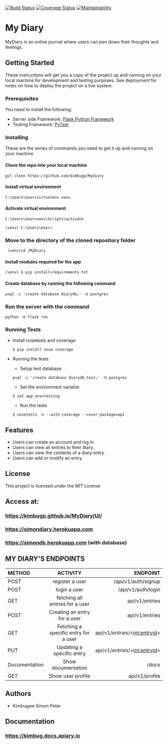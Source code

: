 [![Build Status](https://travis-ci.org/kimbugp/MyDiary.svg?branch=challenge-3)](https://travis-ci.org/kimbugp/MyDiary)
[![Coverage Status](https://coveralls.io/repos/github/kimbugp/MyDiary/badge.svg?branch=challenge-3)](https://coveralls.io/github/kimbugp/MyDiary?branch=challenge-3)
[![Maintainability](https://api.codeclimate.com/v1/badges/4b137dbde922e2570098/maintainability)](https://codeclimate.com/github/kimbugp/MyDiary/maintainability)
# My Diary 
MyDiary is an online journal where users can pen down their thoughts and feelings.
## Getting Started
These instructions will get you a copy of the project up and running on your local machine for development and testing purposes. See deployment for notes on how to deploy the project on a live system.
### Prerequisites
You need to install the following: 
* Server side Framework: ​[Flask Python Framework](http://flask.pocoo.org/)
* Testing Framework: [PyTest](https://docs.pytest.org/en/latest/)

### Installing 
These are the series of commands you need to get it up and running on your machine 
#### Clone the repo into your local machine

```
git clone https://github.com/kimbugp/Mydiary
```
#### Install virtual environment 
``` 
C:\Users\User>virtualenv venv
```
#### Activate virtual environment
``` 
C:\Users\User>venv\Scripts\activate
``` 

```
(venv) C:\Users\User>
 ```

### Move to the directory of the cloned repository folder
  ```
   (venv)cd /MyDiary
  ```
#### Install modules required for the app 
```
(venv) $ pip install>requirements.txt
```
#### Create database by running the following command
```
psql -c 'create database diarydb;' -U postgres
```
### Run the server with the command
```
python -m flask run 
```

### Running Tests
* Install nosetests and coverage
  ```
  $ pip install nose coverage
  ```

* Running the tests
  * Setup test database
  ```
  psql -c 'create database diarydb_test;' -U postgres
  ```
  * Set the environment variable
  ```
  $ set app_env=testing
  ```
  * Run the tests
  ```
  $ nosetests -v --with-coverage --cover-package=api
  ```
## Features
* Users can create an account and log in.
* Users can view all entries to their diary.
* Users can view the contents of a diary entry.
* Users can add or modify an entry.

## License
This project is licensed under the MIT License


## Access at:
### https://kimbugp.github.io/MyDiary/UI/
### https://simondiary.herokuapp.com
### https://simondb.herokuapp.com (with database)

 ## MY DIARY'S ENDPOINTS
	
   | METHOD     |        ACTIVITY   |                  ENDPOINT|
   | :---         |     :---:      |          ---: |
   | POST         |  register a user | /api/v1/auth/signup 
   | POST         |  login a user | /api/v1/auth/login
  | GET            | fetching all entries for a user   |      api/v1/entries
  | POST            |Creating an entry for a user      |      api/v1/entries
 | GET             |Fetching a specific entry for a user |    api/v1/entries/<<int:entryid>>
 | PUT             |Updating a specific entry     | api/v1/entries/<<int:entryid>>
 | Documentation  | Show documentation  | /docs
 | GET  | Show user profile   | api/v1/profile

## Authors
* Kimbugwe Simon Peter 
## Documentation
### https://kimbug.docs.apiary.io
